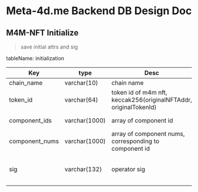 # Meta-4d.me Backend DB Design Doc

## M4M-NFT Initialize

> save initial attrs and sig

tableName: initialization

| Key            | type          | Desc                                                             | Note                     |
|----------------|---------------|------------------------------------------------------------------|--------------------------|
| chain_name     | varchar(10)   | chain name                                                       | PK                       |
| token_id       | varchar(64)   | token id of m4m nft, keccak256(originalNFTAddr, originalTokenId) | PK                       |
| component_ids  | varchar(1000) | array of component id                                            | such as '1,2,3,4,5,6'    |
| component_nums | varchar(1000) | array of component nums, corresponding to component id           | such as '1,2,3,4,5,6'    |
| sig            | varchar(132)  | operator sig                                                     | hex-encoded ethereum sig |

